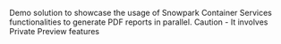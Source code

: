 Demo solution to showcase the usage of Snowpark Container Services functionalities to generate PDF reports in parallel. Caution - It involves Private Preview features
